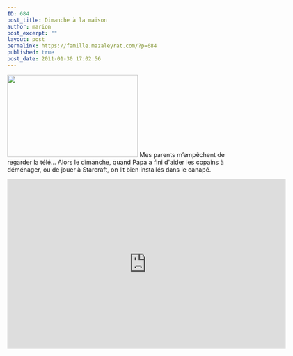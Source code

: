 ```yaml
---
ID: 684
post_title: Dimanche à la maison
author: marion
post_excerpt: ""
layout: post
permalink: https://famille.mazaleyrat.com/?p=684
published: true
post_date: 2011-01-30 17:02:56
---
```

<a href="http://famille.mazaleyrat.com/wp-content/uploads/2011/01/DSC_0032.jpg"><img src="http://famille.mazaleyrat.com/wp-content/uploads/2011/01/DSC_0032-300x189.jpg" alt="" title="premières lectures" width="300" height="189" class="alignleft size-medium wp-image-685" /></a> Mes parents m’empêchent de regarder la télé... Alors le dimanche, quand Papa a fini d'aider les copains à déménager, ou de jouer à Starcraft, on lit bien installés dans le canapé.

<iframe title="YouTube video player" class="youtube-player" type="text/html" width="640" height="390" src="http://www.youtube.com/embed/vP52bB4np10" frameborder="0" allowFullScreen></iframe>